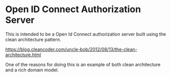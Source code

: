 # Open ID Connect Authorization Server

This is intended to be a Open Id Connect authorization server built using the clean architecture pattern.

https://blog.cleancoder.com/uncle-bob/2012/08/13/the-clean-architecture.html 

One of the reasons for doing this is an example of both clean architecture and a rich domain model.
